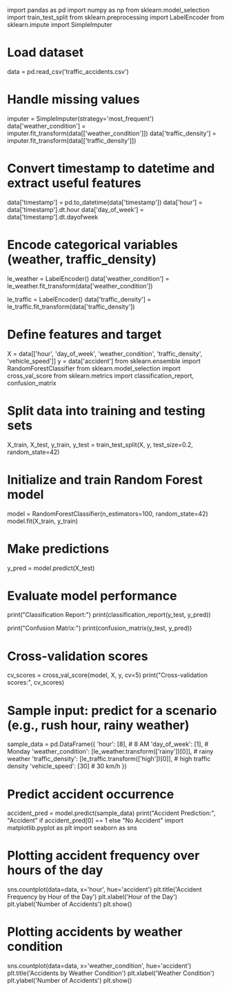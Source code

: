 
import pandas as pd
import numpy as np
from sklearn.model_selection import train_test_split
from sklearn.preprocessing import LabelEncoder
from sklearn.impute import SimpleImputer

# Load dataset
data = pd.read_csv('traffic_accidents.csv')

# Handle missing values
imputer = SimpleImputer(strategy='most_frequent')
data['weather_condition'] = imputer.fit_transform(data[['weather_condition']])
data['traffic_density'] = imputer.fit_transform(data[['traffic_density']])

# Convert timestamp to datetime and extract useful features
data['timestamp'] = pd.to_datetime(data['timestamp'])
data['hour'] = data['timestamp'].dt.hour
data['day_of_week'] = data['timestamp'].dt.dayofweek

# Encode categorical variables (weather, traffic_density)
le_weather = LabelEncoder()
data['weather_condition'] = le_weather.fit_transform(data['weather_condition'])

le_traffic = LabelEncoder()
data['traffic_density'] = le_traffic.fit_transform(data['traffic_density'])

# Define features and target
X = data[['hour', 'day_of_week', 'weather_condition', 'traffic_density', 'vehicle_speed']]
y = data['accident']
from sklearn.ensemble import RandomForestClassifier
from sklearn.model_selection import cross_val_score
from sklearn.metrics import classification_report, confusion_matrix

# Split data into training and testing sets
X_train, X_test, y_train, y_test = train_test_split(X, y, test_size=0.2, random_state=42)

# Initialize and train Random Forest model
model = RandomForestClassifier(n_estimators=100, random_state=42)
model.fit(X_train, y_train)

# Make predictions
y_pred = model.predict(X_test)

# Evaluate model performance
print("Classification Report:")
print(classification_report(y_test, y_pred))

print("Confusion Matrix:")
print(confusion_matrix(y_test, y_pred))

# Cross-validation scores
cv_scores = cross_val_score(model, X, y, cv=5)
print("Cross-validation scores:", cv_scores)
# Sample input: predict for a scenario (e.g., rush hour, rainy weather)
sample_data = pd.DataFrame({
    'hour': [8],  # 8 AM
    'day_of_week': [1],  # Monday
    'weather_condition': [le_weather.transform(['rainy'])[0]],  # rainy weather
    'traffic_density': [le_traffic.transform(['high'])[0]],  # high traffic density
    'vehicle_speed': [30]  # 30 km/h
})

# Predict accident occurrence
accident_pred = model.predict(sample_data)
print("Accident Prediction:", "Accident" if accident_pred[0] == 1 else "No Accident"
import matplotlib.pyplot as plt
import seaborn as sns

# Plotting accident frequency over hours of the day
sns.countplot(data=data, x='hour', hue='accident')
plt.title('Accident Frequency by Hour of the Day')
plt.xlabel('Hour of the Day')
plt.ylabel('Number of Accidents')
plt.show()

# Plotting accidents by weather condition
sns.countplot(data=data, x='weather_condition', hue='accident')
plt.title('Accidents by Weather Condition')
plt.xlabel('Weather Condition')
plt.ylabel('Number of Accidents')
plt.show()
